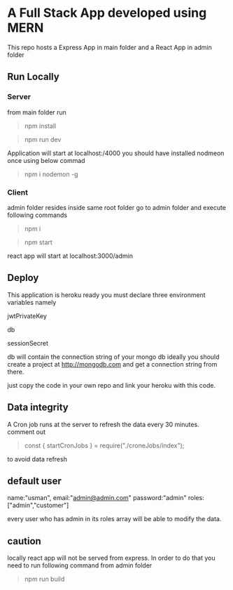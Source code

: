 # A Full Stack App developed using MERN

This repo hosts a Express App in main folder and a React App in admin folder

## Run Locally

### Server

from main folder run

> npm install

> npm run dev

Application will start at localhost:/4000
you should have installed nodmeon once using below commad

> npm i nodemon -g

### Client

admin folder resides inside same root folder go to admin folder and execute following commands

> npm i

> npm start

react app will start at localhost:3000/admin

## Deploy

This application is heroku ready you must declare three environment variables namely

jwtPrivateKey

db

sessionSecret

db will contain the connection string of your mongo db
ideally you should create a project at http://mongodb.com and get a connection string from there.

just copy the code in your own repo and link your heroku with this code.

## Data integrity

A Cron job runs at the server to refresh the data every 30 minutes.
comment out

> const { startCronJobs } = require("./croneJobs/index");

to avoid data refresh

## default user

name:"usman",
email:"admin@admin.com"
password:"admin"
roles:["admin","customer"]

every user who has admin in its roles array will be able to modify the data.

## caution

locally react app will not be served from express. In order to do that you need to run following command from admin folder

> npm run build
